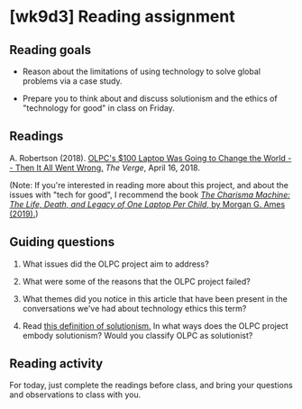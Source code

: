 # [wk9d3] Reading assignment

## Reading goals

- Reason about the limitations of using technology to solve global problems via a case study. 

- Prepare you to think about and discuss solutionism and the ethics of "technology for good" in class on Friday.

## Readings

A. Robertson (2018). [OLPC's $100 Laptop Was Going to Change the World -- Then It All Went Wrong.](https://www.theverge.com/2018/4/16/17233946/olpcs-100-laptop-education-where-is-it-now) *The Verge*, April 16, 2018.

(Note: If you're interested in reading more about this project, and about the issues with "tech for good", I recommend the book [*The Charisma Machine: The Life, Death, and Legacy of One Laptop Per Child*, by Morgan G. Ames (2019).](https://morganya.org/charisma.html))

## Guiding questions

1. What issues did the OLPC project aim to address?

2. What were some of the reasons that the OLPC project failed?

3. What themes did you notice in this article that have been present in the conversations we've had about technology ethics this term?

4. Read [this definition of solutionism.](https://www.macmillandictionary.com/us/buzzword/entries/solutionism.html) In what ways does the OLPC project embody solutionism? Would you classify OLPC as solutionist?

## Reading activity

For today, just complete the readings before class, and bring your questions and observations to class with you.